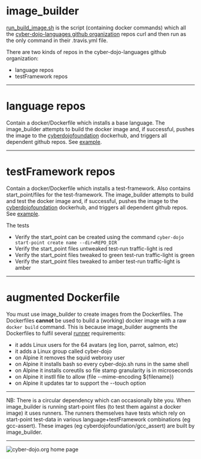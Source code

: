 # image_builder

[run_build_image.sh](https://github.com/cyber-dojo-languages/image_builder/blob/master/run_build_image.sh)
is the script (containing docker commands) which all the
[cyber-dojo-languages github organization](https://github.com/cyber-dojo-languages)
repos curl and then run as the only command in their .travis.yml file.

There are two kinds of repos in the cyber-dojo-languages github organization:
- language repos
- testFramework repos

- - - -

# language repos
Contain a docker/Dockerfile which installs a base language.
The image_builder attempts to build the docker image
and, if successful, pushes the image to the
[cyberdojofoundation](https://hub.docker.com/u/cyberdojofoundation/)
dockerhub, and triggers all dependent github repos.
See [example](https://github.com/cyber-dojo-languages/python).

- - - -

# testFramework repos
Contain a docker/Dockerfile which installs a test-framework.
Also contains start_point/files for the test-framework.
The image_builder attempts to build and test the docker image
and, if successful, pushes the image to the
[cyberdojofoundation](https://hub.docker.com/u/cyberdojofoundation/)
dockerhub, and triggers all dependent github repos.
See [example](https://github.com/cyber-dojo-languages/python-pytest).

The tests
- Verify the start_point can be created using the command `cyber-dojo start-point create name --dir=REPO_DIR`
- Verify the start_point files untweaked test-run traffic-light is red
- Verify the start_point files tweaked to green test-run traffic-light is green
- Verify the start_point files tweaked to amber test-run traffic-light is amber

- - - -

# augmented Dockerfile
You must use image_builder to create images from the Dockerfiles.
The Dockerfiles **cannot** be used to build a (working) docker image with a
raw `docker build` command. This is because image_builder augments the
Dockerfiles to fulfil several [runner](https://github.com/cyber-dojo/runner-stateless)
requirements:
- it adds Linux users for the 64 avatars (eg lion, parrot, salmon, etc)
- it adds a Linux group called cyber-dojo
- on Alpine it removes the squid webroxy user
- on Alpine it installs bash so every cyber-dojo.sh runs in the same shell
- on Alpine it installs coreutils so file stamp granularity is in microseconds
- on Alpine it instll file to allow (file --mime-encoding ${filename})
- on Alpine it updates tar to support the --touch option

- - - -

NB: There is a circular dependency which can occasionally bite you.
When image_builder is running start-point files (to test them against a docker image)
it uses runners. The runners themselves have tests which rely on start-point
test-data in various language+testFramework combinations (eg gcc-assert).
These images (eg cyberdojofoundation/gcc_assert) are built by image_builder.

- - - -

![cyber-dojo.org home page](https://github.com/cyber-dojo/cyber-dojo/blob/master/shared/home_page_snaphot.png)


